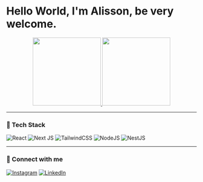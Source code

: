 # Hello World, I'm Alisson, be very welcome.

<div align="center">
  <a href="https://github.com/alissondel">
    <img height="180em" src="https://github-readme-stats.vercel.app/api?username=alissondel&show_icons=true&theme=tokyonight&include_all_commits=true&count_private=true"/>
    <img height="180em" src="https://github-readme-stats.vercel.app/api/top-langs/?username=alissondel&layout=compact&langs_count=6&theme=tokyonight"/>
  </a>
</div>

---

### 🚀 Tech Stack

![React](https://img.shields.io/badge/react-%2320232a.svg?style=for-the-badge&logo=react&logoColor=%2361DAFB)
![Next JS](https://img.shields.io/badge/Next-black?style=for-the-badge&logo=next.js&logoColor=white)
![TailwindCSS](https://img.shields.io/badge/tailwindcss-%2338B2AC.svg?style=for-the-badge&logo=tailwind-css&logoColor=white)
![NodeJS](https://img.shields.io/badge/node.js-6DA55F?style=for-the-badge&logo=node.js&logoColor=white)
![NestJS](https://img.shields.io/badge/nestjs-%23E0234E.svg?style=for-the-badge&logo=nestjs&logoColor=white)

---

### 📲 Connect with me

[![Instagram](https://img.shields.io/badge/-Instagram-%23E4405F?style=for-the-badge&logo=instagram&logoColor=white)](https://www.instagram.com/)
[![LinkedIn](https://img.shields.io/badge/-LinkedIn-%230077B5?style=for-the-badge&logo=linkedin&logoColor=white)](https://www.linkedin.com/in/alissondelatim/)
